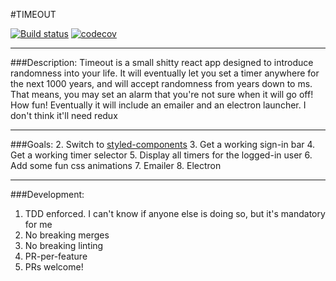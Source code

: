 #TIMEOUT

[![Build status](https://badge.buildkite.com/26dab75aa80d4db24419df0bd6f4ddf809d88fd73289453091.svg?branch=master)](https://buildkite.com/the-hoard/timeout) [![codecov](https://codecov.io/gh/one19/timeout/branch/master/graph/badge.svg)](https://codecov.io/gh/one19/timeout)


---------------
###Description:
Timeout is a small shitty react app designed to introduce randomness into your life.
It will eventually let you set a timer anywhere for the next 1000 years, and will accept randomness from years down to ms.
That means, you may set an alarm that you're not sure when it will go off! How fun! Eventually it will include an emailer and an electron launcher.
I don't think it'll need redux

---------------
###Goals:
2. Switch to [styled-components](https://styled-components.com/)
3. Get a working sign-in bar
4. Get a working timer selector
5. Display all timers for the logged-in user
6. Add some fun css animations
7. Emailer
8. Electron

---------------
###Development:
1. TDD enforced. I can't know if anyone else is doing so, but it's mandatory for me
2. No breaking merges
3. No breaking linting
4. PR-per-feature
5. PRs welcome!
